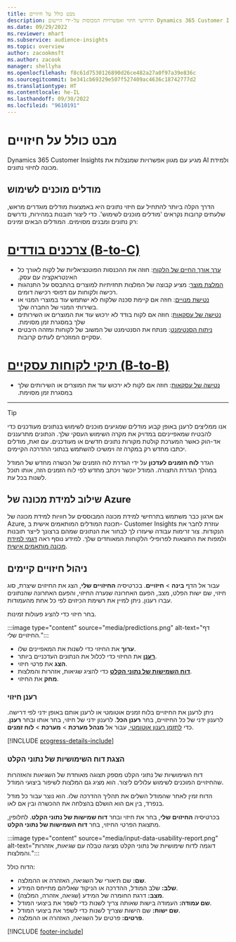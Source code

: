 ```yaml
---
title: מבט כולל על חיזויים
description: תרחישי חיזוי ואפשרויות המכוסות על-ידי היישום Dynamics 365 Customer Insights.
ms.date: 09/29/2022
ms.reviewer: mhart
ms.subservice: audience-insights
ms.topic: overview
author: zacookmsft
ms.author: zacook
manager: shellyha
ms.openlocfilehash: f8c61d7530126890d26ce482a27a0f97a39e836c
ms.sourcegitcommit: be341cb69329e507f527409ac4636c18742777d2
ms.translationtype: HT
ms.contentlocale: he-IL
ms.lasthandoff: 09/30/2022
ms.locfileid: "9610191"
---
```

# <a name="predictions-overview"></a>מבט כולל על חיזויים

Dynamics 365 Customer Insights מגיע עם מגוון אפשרויות שמנצלות את AI ולמידת מכונה לחיזוי נתונים.

## <a name="out-of-box-models"></a>מודלים מוכנים לשימוש

הדרך הקלה ביותר להתחיל עם חיזוי נתונים היא באמצעות מודלים מוגדרים מראש, שלעתים קרובות נקראים 'מודלים מוכנים לשימוש'. כדי ליצור תובנות במהירות, נדרשים רק נתונים ומבנים מסוימים. המודלים הבאים זמינים:

# <a name="individual-consumers-b-to-c"></a>[צרכנים בודדים (B-to-C)](#tab/b2c)

- [‏‫‏‫ערך אורך החיים של הלקוח‬](predict-customer-lifetime-value.md): חוזה את ההכנסות הפוטנציאליות של לקוח לאורך כל האינטראקציה עם עסק.
- [המלצת מוצר](predict-product-recommendation.md): מציע קבוצה של המלצות תחזיתיות למוצרים בהתבסס על התנהגות רכישה ולקוחות עם דפוסי רכישה דומים.
- [נטישת מנויים](predict-subscription-churn.md): חוזה אם קיימת סכנה שלקוח לא ישתמש עוד במוצרי המנוי או בשירותי המנוי של החברה שלך.
- [נטישה של עסקאות‬‏‫](predict-transactional-churn.md): חוזה אם לקוח בודד לא ירכוש עוד את המוצרים או השירותים שלך במסגרת זמן מסוימת.
- [ניתוח הסנטימנט](sentiment-analysis.md): מנתח את הסנטימנט של המשוב של לקוחות ומזהה היבטים עסקיים המוזכרים לעתים קרובות.

# <a name="business-accounts-b-to-b"></a>[תיקי לקוחות עסקיים (B-to-B)](#tab/b2b)

- [נטישה של עסקאות‬‏‫](predict-transactional-churn.md): חוזה אם לקוח לא ירכוש עוד את המוצרים או השירותים שלך במסגרת זמן מסוימת.

---

> [!TIP]
> אנו ממליצים לרענן באופן קבוע מודלים שמגיעים מוכנים לשימוש בנתונים מעודכנים כדי להבטיח שמאפייניםם במדויק את מקרה השימוש העסקי שלך. הנתונים מתרעננים אד-הוק כאשר המערכת קולטת מקורות נתונים חדשים או מעודכנים. עם זאת, מודלים יכתבו מחדש רק במקרה זה וימשיכו להשתמש בנתוני ההדרכה הקיימים.
>
> הגדר **לוח הזמנים לעדכון** על ידי הגדרת לוח הזמנים של הכשרה מחדש של המודל במהלך הגדרת התצורה. המודל יוכשר ויכתב מחדש לפי לוח הזמנים הזה, אותו תוכל לשנות בכל עת.

## <a name="azure-machine-learning-integration"></a>שילוב למידת מכונה של Azure

אם ארגון כבר משתמש בתרחישי למידת מכונה המבוססים על חוויות למידת מכונה של Azure, תכונת המודלים המותאמים אישית ב- Customer Insights עוזרת לחבר את הנקודות. צור זרימות עבודה שיעזרו לך לבחור את הנתונים שמהם ברצונך לייצר תובנות ולמפות את התוצאות לפרופילי הלקוחות המאוחדים שלך. למידע נוסף ראה [דגמי למידת מכונה מותאמים אישית](custom-models.md).

## <a name="manage-existing-predictions"></a>ניהול חיזויים קיימים

עבור אל הדף **בינה** > **חיזויים**. בכרטיסיה **החיזויים שלי**, הצג את החיזוים שיצרת, סוג חיזוי, שם ישות הפלט, מצב, הפעם האחרונה שנערה החיזוי, והפעם האחרונה שהנתונים עברו רענון. ניתן למיין את רשימת הכיזוים לפי כל אחת מהעמודות.

בחר חיזוי כדי להציג פעולות זמינות.

:::image type="content" source="media/predictions.png" alt-text="דף החיזויים שלי.":::

- **ערוך** את החיזוי כדי לשנות את המאפיינים שלו.
- [**רענן**](#refresh-a-prediction) את החיזוי כדי לכלול את הנתונים העדכניים ביותר.
- **הצג** את פרטי חיזוי.
- [**דוח השמישות של נתוני הקלט**](#view-the-input-data-usability-report) כדי להציג שגיאות, אזהרות והמלצות.
- **מחק** את החיזוי.

### <a name="refresh-a-prediction"></a>רענן חיזוי

ניתן לרענן את החיזויים בלוח זמנים אוטומטי או לרענן אותם באופן ידני לפי דרישה. לרענון ידני של כל החיזויים, בחר **רענן הכל**. לרענון ידני של חיזוי, בחר אותו ובחר **רענן**. כדי [לתזמן רענון אוטומטי](schedule-refresh.md), עבור אל **מנהל מערכת** > **מערכת** > **לוח זמנים**.

[!INCLUDE [progress-details-include](includes/progress-details-pane.md)]

### <a name="view-the-input-data-usability-report"></a>הצגת דוח השימושיות של נתוני הקלט

דוח השימושיות של נתוני הקלט מספק תצוגה מאוחדת של השגיאות והאזהרות שהחיזויים המוכנים לשימוש עלולים ליצור. הוא מציג גם המלצות לשיפור ביצועי המודל.

הדוח זמין לאחר שהמודל השלים את תהליך ההדרכה שלו. הוא נוצר עבור כל מודל בנפרד, בין אם הוא הושלם בהצלחה את ההכשרה ובין אם לאו.

בכרטיסיה **החיזוים שלי**, בחר את חיזוי ובחר **דוח שמישות של נתוני הקלט**. לחלופין, מתצוגת הפרטי החיזוי, בחר **דוח השמישות של נתוני הקלט**.

:::image type="content" source="media/input-data-usability-report.png" alt-text="דוגמה לדוח שימושיות של נתוני הקלט מציגה טבלה עם שגיאות, אזהרות והמלצות.":::

הדוח כולל:

- **שם:** שם תיאורי של השגיאה, האזהרה או ההמלצה.
- **שלב:** שלב המודל, ההדרכה או הניקוד שאליהם מתייחס המידע.
- **מצב:** דרגת החומרה של המידע (שגיאה, אזהרה, המלצה).
- **שם עמודה:** העמודה בישות שאותה צריך לשנות כדי לשפר את ביצועי המודל.
- **שם ישות:** שם הישות שצריך לשנות כדי לשפר את ביצועי המודל.
- **פרטים:** פרטים על השגיאה, האזהרה או ההמלצה.

[!INCLUDE [footer-include](includes/footer-banner.md)]
